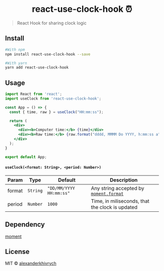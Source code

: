 <div align="center">
  <h1>
    <br/>
    react-use-clock-hook ⏰
    <br />
  </h1>
</div>

> React Hook for sharing clock logic

## Install

```bash
#With npm
npm install react-use-clock-hook --save 
```

```bash
#With yarn
yarn add react-use-clock-hook
```

## Usage

```jsx
import React from 'react';
import useClock from 'react-use-clock-hook';

const App = () => {
  const { time, raw } = useClock("HH:mm:ss");

  return (
    <div>
      <div><b>Computer time:</b> {time}</div>
      <div><b>Raw time:</b> {raw.format("dddd, MMMM Do YYYY, h:mm:ss a")}</div>
    </div>
  );
}

export default App;
```

#### `useClock(<format: String>, <period: Number>)`
Param | Type | Default | Description
--- | --- | --- | ---
format | `String` | `"DD/MM/YYYY HH:mm:ss"` | Any string accepted by [`moment.format`](https://momentjs.com/docs/#/displaying/format/)
period | `Number` | `1000` | Time, in miliseconds, that the clock is updated

## Dependency

[moment](https://github.com/moment/moment)

## License

MIT © [alexanderkhivrych](https://github.com/alexanderkhivrych)